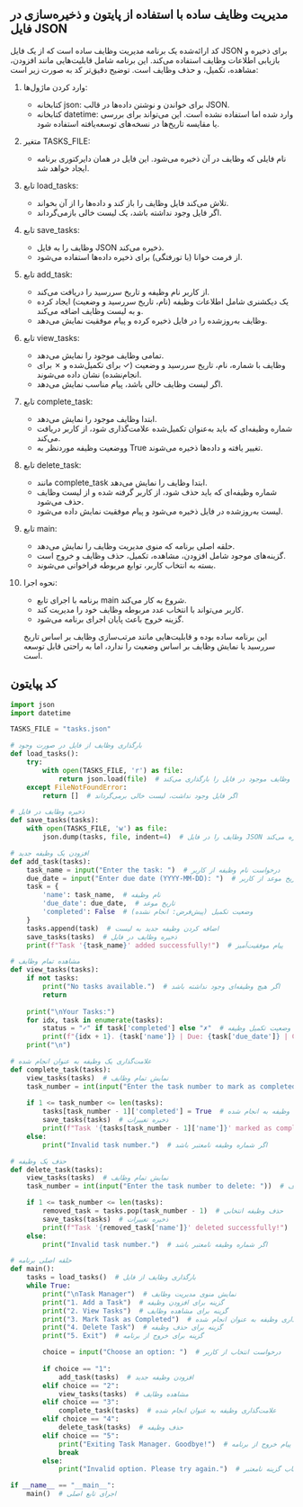 ## مدیریت وظایف ساده با استفاده از پایتون و ذخیره‌سازی در فایل JSON
کد ارائه‌شده یک برنامه مدیریت وظایف ساده است که از یک فایل JSON برای ذخیره و بازیابی اطلاعات وظایف استفاده می‌کند. این برنامه شامل قابلیت‌هایی مانند افزودن، مشاهده، تکمیل، و حذف وظایف است. توضیح دقیق‌تر کد به صورت زیر است:
1. وارد کردن ماژول‌ها:
   - کتابخانه json: برای خواندن و نوشتن داده‌ها در قالب JSON.
   - کتابخانه datetime: وارد شده اما استفاده نشده است. این می‌تواند برای بررسی یا مقایسه تاریخ‌ها در نسخه‌های توسعه‌یافته استفاده شود.
2. متغیر TASKS_FILE:
   - نام فایلی که وظایف در آن ذخیره می‌شود. این فایل در همان دایرکتوری برنامه ایجاد خواهد شد.
3. تابع load_tasks:
   - تلاش می‌کند فایل وظایف را باز کند و داده‌ها را از آن بخواند.
   - اگر فایل وجود نداشته باشد، یک لیست خالی بازمی‌گرداند.
4. تابع save_tasks:
   - وظایف را به فایل JSON ذخیره می‌کند.
   - از فرمت خوانا (با تورفتگی) برای ذخیره داده‌ها استفاده می‌شود.
5. تابع add_task:
   - از کاربر نام وظیفه و تاریخ سررسید را دریافت می‌کند.
   - یک دیکشنری شامل اطلاعات وظیفه (نام، تاریخ سررسید و وضعیت) ایجاد کرده و به لیست وظایف اضافه می‌کند.
   - وظایف به‌روزشده را در فایل ذخیره کرده و پیام موفقیت نمایش می‌دهد.
6. تابع view_tasks:
   - تمامی وظایف موجود را نمایش می‌دهد.
   - وظایف با شماره، نام، تاریخ سررسید و وضعیت (✓ برای تکمیل‌شده و ✗ برای انجام‌نشده) نشان داده می‌شوند.
   - اگر لیست وظایف خالی باشد، پیام مناسب نمایش می‌دهد.
7. تابع complete_task:
   - ابتدا وظایف موجود را نمایش می‌دهد.
   - شماره وظیفه‌ای که باید به‌عنوان تکمیل‌شده علامت‌گذاری شود، از کاربر دریافت می‌کند.
   - ووضعیت وظیفه موردنظر به True تغییر یافته و داده‌ها ذخیره می‌شوند.
8. تابع delete_task:
   - مانند complete_task ابتدا وظایف را نمایش می‌دهد.
   - شماره وظیفه‌ای که باید حذف شود، از کاربر گرفته شده و از لیست وظایف حذف می‌شود.
   - لیست به‌روزشده در فایل ذخیره می‌شود و پیام موفقیت نمایش داده می‌شود.
9. تابع main:
    - حلقه اصلی برنامه که منوی مدیریت وظایف را نمایش می‌دهد.
    - گزینه‌های موجود شامل افزودن، مشاهده، تکمیل، حذف وظایف و خروج است.
    - بسته به انتخاب کاربر، توابع مربوطه فراخوانی می‌شوند.
10. نحوه اجرا:
    - برنامه با اجرای تابع main شروع به کار می‌کند.
    - کاربر می‌تواند با انتخاب عدد مربوطه وظایف خود را مدیریت کند.
    - گزینه خروج باعث پایان اجرای برنامه می‌شود.

    این برنامه ساده بوده و قابلیت‌هایی مانند مرتب‌سازی وظایف بر اساس تاریخ سررسید یا نمایش وظایف بر اساس وضعیت را ندارد، اما به راحتی قابل توسعه است.

## کد پپایتون
```python
import json
import datetime

TASKS_FILE = "tasks.json"

# بارگذاری وظایف از فایل در صورت وجود
def load_tasks():
    try:
        with open(TASKS_FILE, 'r') as file:
            return json.load(file)  # وظایف موجود در فایل را بارگذاری می‌کند
    except FileNotFoundError:
        return []  # اگر فایل وجود نداشت، لیست خالی برمی‌گرداند

# ذخیره وظایف در فایل
def save_tasks(tasks):
    with open(TASKS_FILE, 'w') as file:
        json.dump(tasks, file, indent=4)  # وظایف را در فایل JSON ذخیره می‌کند

# افزودن یک وظیفه جدید
def add_task(tasks):
    task_name = input("Enter the task: ")  # درخواست نام وظیفه از کاربر
    due_date = input("Enter due date (YYYY-MM-DD): ")  # درخواست تاریخ موعد از کاربر
    task = {
        'name': task_name,  # نام وظیفه
        'due_date': due_date,  # تاریخ موعد
        'completed': False  # وضعیت تکمیل (پیش‌فرض: انجام نشده)
    }
    tasks.append(task)  # اضافه کردن وظیفه جدید به لیست
    save_tasks(tasks)  # ذخیره وظایف در فایل
    print(f"Task '{task_name}' added successfully!")  # پیام موفقیت‌آمیز

# مشاهده تمام وظایف
def view_tasks(tasks):
    if not tasks:
        print("No tasks available.")  # اگر هیچ وظیفه‌ای وجود نداشته باشد
        return
    
    print("\nYour Tasks:")
    for idx, task in enumerate(tasks):
        status = "✓" if task['completed'] else "✗"  # نمایش وضعیت تکمیل وظیفه
        print(f"{idx + 1}. {task['name']} | Due: {task['due_date']} | Completed: {status}")
    print("\n")

# علامت‌گذاری یک وظیفه به عنوان انجام شده
def complete_task(tasks):
    view_tasks(tasks)  # نمایش تمام وظایف
    task_number = int(input("Enter the task number to mark as completed: "))  # درخواست شماره وظیفه از کاربر
    
    if 1 <= task_number <= len(tasks):
        tasks[task_number - 1]['completed'] = True  # تغییر وضعیت وظیفه به انجام شده
        save_tasks(tasks)  # ذخیره تغییرات
        print(f"Task '{tasks[task_number - 1]['name']}' marked as completed!")  # پیام موفقیت‌آمیز
    else:
        print("Invalid task number.")  # اگر شماره وظیفه نامعتبر باشد

# حذف یک وظیفه
def delete_task(tasks):
    view_tasks(tasks)  # نمایش تمام وظایف
    task_number = int(input("Enter the task number to delete: "))  # درخواست شماره وظیفه برای حذف

    if 1 <= task_number <= len(tasks):
        removed_task = tasks.pop(task_number - 1)  # حذف وظیفه انتخابی
        save_tasks(tasks)  # ذخیره تغییرات
        print(f"Task '{removed_task['name']}' deleted successfully!")  # پیام موفقیت‌آمیز
    else:
        print("Invalid task number.")  # اگر شماره وظیفه نامعتبر باشد

# حلقه اصلی برنامه
def main():
    tasks = load_tasks()  # بارگذاری وظایف از فایل
    while True:
        print("\nTask Manager")  # نمایش منوی مدیریت وظایف
        print("1. Add a Task")  # گزینه برای افزودن وظیفه
        print("2. View Tasks")  # گزینه برای مشاهده وظایف
        print("3. Mark Task as Completed")  # گزینه برای علامت‌گذاری وظیفه به عنوان انجام شده
        print("4. Delete Task")  # گزینه برای حذف وظیفه
        print("5. Exit")  # گزینه برای خروج از برنامه

        choice = input("Choose an option: ")  # درخواست انتخاب از کاربر
        
        if choice == "1":
            add_task(tasks)  # افزودن وظیفه جدید
        elif choice == "2":
            view_tasks(tasks)  # مشاهده وظایف
        elif choice == "3":
            complete_task(tasks)  # علامت‌گذاری وظیفه به عنوان انجام شده
        elif choice == "4":
            delete_task(tasks)  # حذف وظیفه
        elif choice == "5":
            print("Exiting Task Manager. Goodbye!")  # پیام خروج از برنامه
            break
        else:
            print("Invalid option. Please try again.")  # در صورت انتخاب گزینه نامعتبر

if __name__ == "__main__":
    main()  # اجرای تابع اصلی

```
